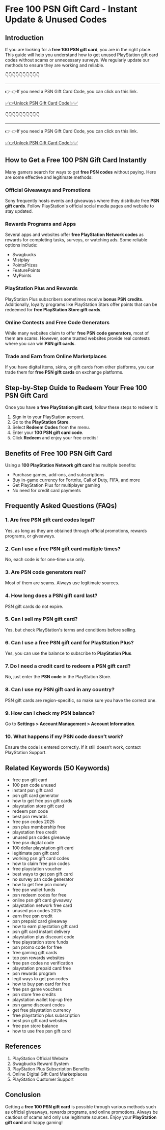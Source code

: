 # Free 100 PSN Gift Card - Instant Update & Unused Codes

## Introduction

If you are looking for a **free 100 PSN gift card**, you are in the right place. This guide will help you understand how to get unused PlayStation gift card codes without scams or unnecessary surveys. We regularly update our methods to ensure they are working and reliable.

👇👇👇👇👇👇👇👇👇👇

---

👉 👉If you need a PSN Gift Card Code, you can click on this link.

[✅👉Unlock PSN Gift Card Code!✅✅ ](https://therewardgate.com/free-psn/)

👇👇👇👇👇👇👇👇👇👇

---

👉 👉If you need a PSN Gift Card Code, you can click on this link.

[✅👉Unlock PSN Gift Card Code!✅✅ ](https://therewardgate.com/free-psn/)

## How to Get a Free 100 PSN Gift Card Instantly

Many gamers search for ways to get **free PSN codes** without paying. Here are some effective and legitimate methods:

### Official Giveaways and Promotions

Sony frequently hosts events and giveaways where they distribute free **PSN gift cards**. Follow PlayStation's official social media pages and website to stay updated.

### Rewards Programs and Apps

Several apps and websites offer **free PlayStation Network codes** as rewards for completing tasks, surveys, or watching ads. Some reliable options include:

- Swagbucks
- Mistplay
- PointsPrizes
- FeaturePoints
- MyPoints

### PlayStation Plus and Rewards

PlayStation Plus subscribers sometimes receive **bonus PSN credits**. Additionally, loyalty programs like PlayStation Stars offer points that can be redeemed for **free PlayStation Store gift cards**.

### Online Contests and Free Code Generators

While many websites claim to offer **free PSN code generators**, most of them are scams. However, some trusted websites provide real contests where you can win **PSN gift cards**.

### Trade and Earn from Online Marketplaces

If you have digital items, skins, or gift cards from other platforms, you can trade them for **free PSN gift cards** on exchange platforms.

## Step-by-Step Guide to Redeem Your Free 100 PSN Gift Card

Once you have a **free PlayStation gift card**, follow these steps to redeem it:

1. Sign in to your PlayStation account.
2. Go to the **PlayStation Store**.
3. Select **Redeem Codes** from the menu.
4. Enter your **100 PSN gift card code**.
5. Click **Redeem** and enjoy your free credits!

## Benefits of Free 100 PSN Gift Card

Using a **100 PlayStation Network gift card** has multiple benefits:

- Purchase games, add-ons, and subscriptions
- Buy in-game currency for Fortnite, Call of Duty, FIFA, and more
- Get PlayStation Plus for multiplayer gaming
- No need for credit card payments

## Frequently Asked Questions (FAQs)

### 1. Are free PSN gift card codes legal?
Yes, as long as they are obtained through official promotions, rewards programs, or giveaways.

### 2. Can I use a free PSN gift card multiple times?
No, each code is for one-time use only.

### 3. Are PSN code generators real?
Most of them are scams. Always use legitimate sources.

### 4. How long does a PSN gift card last?
PSN gift cards do not expire.

### 5. Can I sell my PSN gift card?
Yes, but check PlayStation's terms and conditions before selling.

### 6. Can I use a free PSN gift card for PlayStation Plus?
Yes, you can use the balance to subscribe to **PlayStation Plus**.

### 7. Do I need a credit card to redeem a PSN gift card?
No, just enter the **PSN code** in the PlayStation Store.

### 8. Can I use my PSN gift card in any country?
PSN gift cards are region-specific, so make sure you have the correct one.

### 9. How can I check my PSN balance?
Go to **Settings > Account Management > Account Information**.

### 10. What happens if my PSN code doesn’t work?
Ensure the code is entered correctly. If it still doesn’t work, contact PlayStation Support.

## Related Keywords (50 Keywords)

- free psn gift card
- 100 psn code unused
- instant psn gift card
- psn gift card generator
- how to get free psn gift cards
- playstation store gift card
- redeem psn code
- best psn rewards
- free psn codes 2025
- psn plus membership free
- playstation free credit
- unused psn codes giveaway
- free psn digital code
- 100 dollar playstation gift card
- legitimate psn gift card
- working psn gift card codes
- how to claim free psn codes
- free playstation voucher
- best ways to get psn gift card
- no survey psn code generator
- how to get free psn money
- free psn wallet funds
- psn redeem codes for free
- online psn gift card giveaway
- playstation network free card
- unused psn codes 2025
- earn free psn credit
- psn prepaid card giveaway
- how to earn playstation gift card
- psn gift card instant delivery
- playstation plus discount code
- free playstation store funds
- psn promo code for free
- free gaming gift cards
- top psn rewards websites
- free psn codes no verification
- playstation prepaid card free
- psn rewards program
- legit ways to get psn codes
- how to buy psn card for free
- free psn game vouchers
- psn store free credits
- playstation wallet top-up free
- psn game discount codes
- get free playstation currency
- free playstation plus subscription
- best psn gift card websites
- free psn store balance
- how to use free psn gift card

## References

1. PlayStation Official Website
2. Swagbucks Reward System
3. PlayStation Plus Subscription Benefits
4. Online Digital Gift Card Marketplaces
5. PlayStation Customer Support

## Conclusion

Getting a **free 100 PSN gift card** is possible through various methods such as official giveaways, rewards programs, and online promotions. Always be cautious of scams and only use legitimate sources. Enjoy your **PlayStation gift card** and happy gaming!


